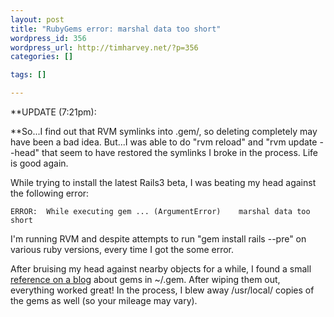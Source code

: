 ```yaml
--- 
layout: post
title: "RubyGems error: marshal data too short"
wordpress_id: 356
wordpress_url: http://timharvey.net/?p=356
categories: []

tags: []

---
```

**UPDATE (7:21pm):

**So...I find out that RVM symlinks into .gem/, so deleting completely may have been a bad idea. But...I was able to do "rvm reload" and "rvm update --head" that seem to have restored the symlinks I broke in the process. Life is good again.

While trying to install the latest Rails3 beta, I was beating my head against the following error:

``ERROR:  While executing gem ... (ArgumentError)    marshal data too short``

I'm running RVM and despite attempts to run "gem install rails --pre" on various ruby versions, every time I got the some error.

After bruising my head against nearby objects for a while, I found a small [reference on a blog](http://keyj.wordpress.com/2009/03/20/error-with-rubygems-marshal-data-too-short/) about gems in ~/.gem. After wiping them out, everything worked great! In the process, I blew away /usr/local/ copies of the gems as well (so your mileage may vary).
